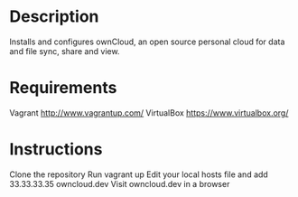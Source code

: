 Description
===========

Installs and configures ownCloud, an open source personal cloud for data and file sync, share and view.

Requirements
============

Vagrant http://www.vagrantup.com/
VirtualBox https://www.virtualbox.org/

Instructions
============

Clone the repository
Run vagrant up
Edit your local hosts file and add
    33.33.33.35 owncloud.dev
Visit owncloud.dev in a browser